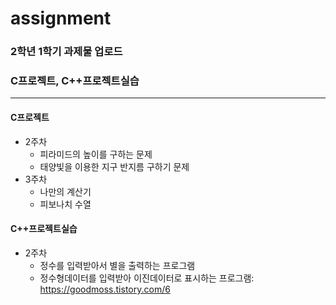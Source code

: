 # assignment

### 2학년 1학기 과제물 업로드
### C프로젝트, C++프로젝트실습
------------

#### C프로젝트
   + 2주차
     + 피라미드의 높이를 구하는 문제
     + 태양빛을 이용한 지구 반지름 구하기 문제
   + 3주차
     + 나만의 계산기
     + 피보나치 수열
  
#### C++프로젝트실습
  + 2주차
    + 정수를 입력받아서 별을 출력하는 프로그램
    + 정수형데이터를 입력받아 이진데이터로 표시하는 프로그램: https://goodmoss.tistory.com/6

